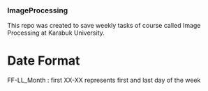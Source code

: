 ### ImageProcessing
 This repo was created to save weekly tasks of course called Image Processing at Karabuk University.

# Date Format
FF-LL_Month : first XX-XX represents first and last day of the week
